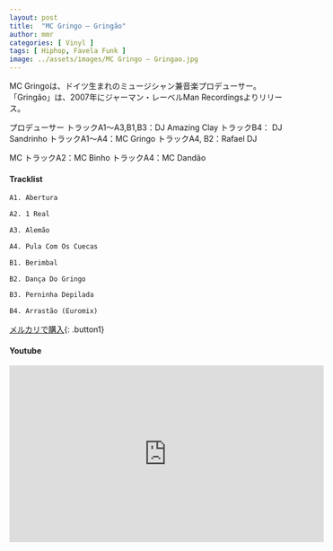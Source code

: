 ```yaml
---
layout: post
title:  "MC Gringo – Gringão"
author: mmr
categories: [ Vinyl ]
tags: [ Hiphop, Favela Funk ]
image: ../assets/images/MC Gringo – Gringao.jpg
---
```


MC Gringoは、ドイツ生まれのミュージシャン兼音楽プロデューサー。
「Gringão」は、2007年にジャーマン・レーベルMan Recordingsよりリリース。

プロデューサー
トラックA1〜A3,B1,B3：DJ Amazing Clay 
トラックB4： DJ Sandrinho
トラックA1〜A4：MC Gringo
トラックA4, B2：Rafael DJ

MC
トラックA2：MC Binho
トラックA4：MC Dandão

#### Tracklist
```md
A1. Abertura

A2. 1 Real

A3. Alemão

A4. Pula Com Os Cuecas

B1. Berimbal

B2. Dança Do Gringo

B3. Perninha Depilada

B4. Arrastão (Euromix)
```

[メルカリで購入](https://jp.mercari.com/item/m51413253146?afid=6142608987){: .button1}

#### Youtube
<iframe width="560" height="315" src="https://www.youtube.com/embed/ZsxnVAq_4vA?si=y-VLWjcsT_CiJbGb" title="YouTube video player" frameborder="0" allow="accelerometer; autoplay; clipboard-write; encrypted-media; gyroscope; picture-in-picture; web-share" referrerpolicy="strict-origin-when-cross-origin" allowfullscreen></iframe>